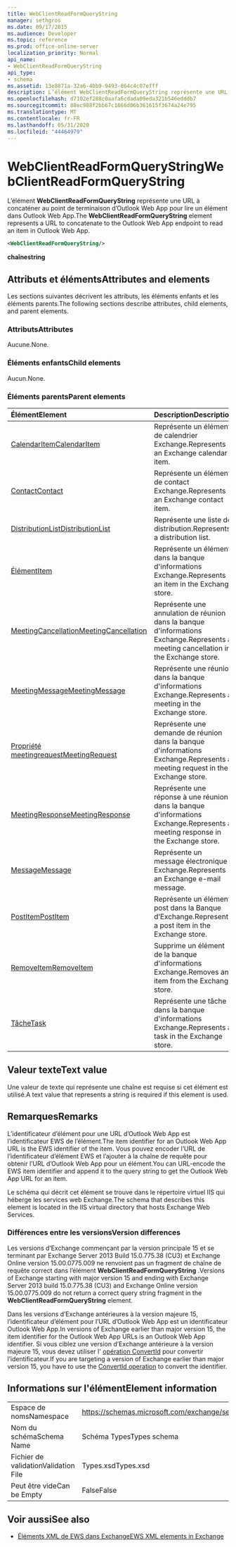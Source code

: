 ```yaml
---
title: WebClientReadFormQueryString
manager: sethgros
ms.date: 09/17/2015
ms.audience: Developer
ms.topic: reference
ms.prod: office-online-server
localization_priority: Normal
api_name:
- WebClientReadFormQueryString
api_type:
- schema
ms.assetid: 13e8871a-32a6-4bb9-9493-864c4c07efff
description: L’élément WebClientReadFormQueryString représente une URL à concaténer au point de terminaison d’Outlook Web App pour lire un élément dans Outlook Web App.
ms.openlocfilehash: d7102ef288c0aafa6cdada09eda321b546edddb7
ms.sourcegitcommit: 88ec988f2bb67c1866d06b361615f3674a24e795
ms.translationtype: MT
ms.contentlocale: fr-FR
ms.lasthandoff: 05/31/2020
ms.locfileid: "44464979"
---
```

# <a name="webclientreadformquerystring"></a><span data-ttu-id="e99e3-103">WebClientReadFormQueryString</span><span class="sxs-lookup"><span data-stu-id="e99e3-103">WebClientReadFormQueryString</span></span>

<span data-ttu-id="e99e3-104">L’élément **WebClientReadFormQueryString** représente une URL à concaténer au point de terminaison d’Outlook Web App pour lire un élément dans Outlook Web App.</span><span class="sxs-lookup"><span data-stu-id="e99e3-104">The **WebClientReadFormQueryString** element represents a URL to concatenate to the Outlook Web App endpoint to read an item in Outlook Web App.</span></span> 
  
```XML
<WebClientReadFormQueryString/>
```

 <span data-ttu-id="e99e3-105">**chaîne**</span><span class="sxs-lookup"><span data-stu-id="e99e3-105">**string**</span></span>
## <a name="attributes-and-elements"></a><span data-ttu-id="e99e3-106">Attributs et éléments</span><span class="sxs-lookup"><span data-stu-id="e99e3-106">Attributes and elements</span></span>

<span data-ttu-id="e99e3-107">Les sections suivantes décrivent les attributs, les éléments enfants et les éléments parents.</span><span class="sxs-lookup"><span data-stu-id="e99e3-107">The following sections describe attributes, child elements, and parent elements.</span></span>
  
### <a name="attributes"></a><span data-ttu-id="e99e3-108">Attributs</span><span class="sxs-lookup"><span data-stu-id="e99e3-108">Attributes</span></span>

<span data-ttu-id="e99e3-109">Aucune.</span><span class="sxs-lookup"><span data-stu-id="e99e3-109">None.</span></span>
  
### <a name="child-elements"></a><span data-ttu-id="e99e3-110">Éléments enfants</span><span class="sxs-lookup"><span data-stu-id="e99e3-110">Child elements</span></span>

<span data-ttu-id="e99e3-111">Aucun.</span><span class="sxs-lookup"><span data-stu-id="e99e3-111">None.</span></span>
  
### <a name="parent-elements"></a><span data-ttu-id="e99e3-112">Éléments parents</span><span class="sxs-lookup"><span data-stu-id="e99e3-112">Parent elements</span></span>

|<span data-ttu-id="e99e3-113">**Élément**</span><span class="sxs-lookup"><span data-stu-id="e99e3-113">**Element**</span></span>|<span data-ttu-id="e99e3-114">**Description**</span><span class="sxs-lookup"><span data-stu-id="e99e3-114">**Description**</span></span>|
|:-----|:-----|
|[<span data-ttu-id="e99e3-115">CalendarItem</span><span class="sxs-lookup"><span data-stu-id="e99e3-115">CalendarItem</span></span>](calendaritem.md) <br/> |<span data-ttu-id="e99e3-116">Représente un élément de calendrier Exchange.</span><span class="sxs-lookup"><span data-stu-id="e99e3-116">Represents an Exchange calendar item.</span></span>  <br/> |
|[<span data-ttu-id="e99e3-117">Contact</span><span class="sxs-lookup"><span data-stu-id="e99e3-117">Contact</span></span>](contact.md) <br/> |<span data-ttu-id="e99e3-118">Représente un élément de contact Exchange.</span><span class="sxs-lookup"><span data-stu-id="e99e3-118">Represents an Exchange contact item.</span></span>  <br/> |
|[<span data-ttu-id="e99e3-119">DistributionList</span><span class="sxs-lookup"><span data-stu-id="e99e3-119">DistributionList</span></span>](distributionlist.md) <br/> |<span data-ttu-id="e99e3-120">Représente une liste de distribution.</span><span class="sxs-lookup"><span data-stu-id="e99e3-120">Represents a distribution list.</span></span>  <br/> |
|[<span data-ttu-id="e99e3-121">Élément</span><span class="sxs-lookup"><span data-stu-id="e99e3-121">Item</span></span>](item.md) <br/> |<span data-ttu-id="e99e3-122">Représente un élément dans la banque d'informations Exchange.</span><span class="sxs-lookup"><span data-stu-id="e99e3-122">Represents an item in the Exchange store.</span></span>  <br/> |
|[<span data-ttu-id="e99e3-123">MeetingCancellation</span><span class="sxs-lookup"><span data-stu-id="e99e3-123">MeetingCancellation</span></span>](meetingcancellation.md) <br/> |<span data-ttu-id="e99e3-124">Représente une annulation de réunion dans la banque d'informations Exchange.</span><span class="sxs-lookup"><span data-stu-id="e99e3-124">Represents a meeting cancellation in the Exchange store.</span></span>  <br/> |
|[<span data-ttu-id="e99e3-125">MeetingMessage</span><span class="sxs-lookup"><span data-stu-id="e99e3-125">MeetingMessage</span></span>](meetingmessage.md) <br/> |<span data-ttu-id="e99e3-126">Représente une réunion dans la banque d'informations Exchange.</span><span class="sxs-lookup"><span data-stu-id="e99e3-126">Represents a meeting in the Exchange store.</span></span>  <br/> |
|[<span data-ttu-id="e99e3-127">Propriété meetingrequest</span><span class="sxs-lookup"><span data-stu-id="e99e3-127">MeetingRequest</span></span>](meetingrequest.md) <br/> |<span data-ttu-id="e99e3-128">Représente une demande de réunion dans la banque d'informations Exchange.</span><span class="sxs-lookup"><span data-stu-id="e99e3-128">Represents a meeting request in the Exchange store.</span></span>  <br/> |
|[<span data-ttu-id="e99e3-129">MeetingResponse</span><span class="sxs-lookup"><span data-stu-id="e99e3-129">MeetingResponse</span></span>](meetingresponse.md) <br/> |<span data-ttu-id="e99e3-130">Représente une réponse à une réunion dans la banque d'informations Exchange.</span><span class="sxs-lookup"><span data-stu-id="e99e3-130">Represents a meeting response in the Exchange store.</span></span>  <br/> |
|[<span data-ttu-id="e99e3-131">Message</span><span class="sxs-lookup"><span data-stu-id="e99e3-131">Message</span></span>](message-ex15websvcsotherref.md) <br/> |<span data-ttu-id="e99e3-132">Représente un message électronique Exchange.</span><span class="sxs-lookup"><span data-stu-id="e99e3-132">Represents an Exchange e-mail message.</span></span>  <br/> |
|[<span data-ttu-id="e99e3-133">PostItem</span><span class="sxs-lookup"><span data-stu-id="e99e3-133">PostItem</span></span>](postitem.md) <br/> |<span data-ttu-id="e99e3-134">Représente un élément post dans la Banque d’Exchange.</span><span class="sxs-lookup"><span data-stu-id="e99e3-134">Represents a post item in the Exchange store.</span></span>  <br/> |
|[<span data-ttu-id="e99e3-135">RemoveItem</span><span class="sxs-lookup"><span data-stu-id="e99e3-135">RemoveItem</span></span>](removeitem.md) <br/> |<span data-ttu-id="e99e3-136">Supprime un élément de la banque d'informations Exchange.</span><span class="sxs-lookup"><span data-stu-id="e99e3-136">Removes an item from the Exchange store.</span></span>  <br/> |
|[<span data-ttu-id="e99e3-137">Tâche</span><span class="sxs-lookup"><span data-stu-id="e99e3-137">Task</span></span>](task.md) <br/> |<span data-ttu-id="e99e3-138">Représente une tâche dans la banque d'informations Exchange.</span><span class="sxs-lookup"><span data-stu-id="e99e3-138">Represents a task in the Exchange store.</span></span>  <br/> |
   
## <a name="text-value"></a><span data-ttu-id="e99e3-139">Valeur texte</span><span class="sxs-lookup"><span data-stu-id="e99e3-139">Text value</span></span>

<span data-ttu-id="e99e3-140">Une valeur de texte qui représente une chaîne est requise si cet élément est utilisé.</span><span class="sxs-lookup"><span data-stu-id="e99e3-140">A text value that represents a string is required if this element is used.</span></span>
  
## <a name="remarks"></a><span data-ttu-id="e99e3-141">Remarques</span><span class="sxs-lookup"><span data-stu-id="e99e3-141">Remarks</span></span>

<span data-ttu-id="e99e3-142">L’identificateur d’élément pour une URL d’Outlook Web App est l’identificateur EWS de l’élément.</span><span class="sxs-lookup"><span data-stu-id="e99e3-142">The item identifier for an Outlook Web App URL is the EWS identifier of the item.</span></span> <span data-ttu-id="e99e3-143">Vous pouvez encoder l’URL de l’identificateur d’élément EWS et l’ajouter à la chaîne de requête pour obtenir l’URL d’Outlook Web App pour un élément.</span><span class="sxs-lookup"><span data-stu-id="e99e3-143">You can URL-encode the EWS item identifier and append it to the query string to get the Outlook Web App URL for an item.</span></span>
  
<span data-ttu-id="e99e3-144">Le schéma qui décrit cet élément se trouve dans le répertoire virtuel IIS qui héberge les services web Exchange.</span><span class="sxs-lookup"><span data-stu-id="e99e3-144">The schema that describes this element is located in the IIS virtual directory that hosts Exchange Web Services.</span></span>
  
### <a name="version-differences"></a><span data-ttu-id="e99e3-145">Différences entre les versions</span><span class="sxs-lookup"><span data-stu-id="e99e3-145">Version differences</span></span>

<span data-ttu-id="e99e3-146">Les versions d’Exchange commençant par la version principale 15 et se terminant par Exchange Server 2013 Build 15.0.775.38 (CU3) et Exchange Online version 15.00.0775.009 ne renvoient pas un fragment de chaîne de requête correct dans l’élément **WebClientReadFormQueryString** .</span><span class="sxs-lookup"><span data-stu-id="e99e3-146">Versions of Exchange starting with major version 15 and ending with Exchange Server 2013 build 15.0.775.38 (CU3) and Exchange Online version 15.00.0775.009 do not return a correct query string fragment in the **WebClientReadFormQueryString** element.</span></span> 
  
<span data-ttu-id="e99e3-147">Dans les versions d’Exchange antérieures à la version majeure 15, l’identificateur d’élément pour l’URL d’Outlook Web App est un identificateur Outlook Web App.</span><span class="sxs-lookup"><span data-stu-id="e99e3-147">In versions of Exchange earlier than major version 15, the item identifier for the Outlook Web App URLs is an Outlook Web App identifier.</span></span> <span data-ttu-id="e99e3-148">Si vous ciblez une version d’Exchange antérieure à la version majeure 15, vous devez utiliser l' [opération ConvertId](convertid-operation.md) pour convertir l’identificateur.</span><span class="sxs-lookup"><span data-stu-id="e99e3-148">If you are targeting a version of Exchange earlier than major version 15, you have to use the [ConvertId operation](convertid-operation.md) to convert the identifier.</span></span> 
  
## <a name="element-information"></a><span data-ttu-id="e99e3-149">Informations sur l'élément</span><span class="sxs-lookup"><span data-stu-id="e99e3-149">Element information</span></span>

|||
|:-----|:-----|
|<span data-ttu-id="e99e3-150">Espace de noms</span><span class="sxs-lookup"><span data-stu-id="e99e3-150">Namespace</span></span>  <br/> |https://schemas.microsoft.com/exchange/services/2006/types  <br/> |
|<span data-ttu-id="e99e3-151">Nom du schéma</span><span class="sxs-lookup"><span data-stu-id="e99e3-151">Schema Name</span></span>  <br/> |<span data-ttu-id="e99e3-152">Schéma Types</span><span class="sxs-lookup"><span data-stu-id="e99e3-152">Types schema</span></span>  <br/> |
|<span data-ttu-id="e99e3-153">Fichier de validation</span><span class="sxs-lookup"><span data-stu-id="e99e3-153">Validation File</span></span>  <br/> |<span data-ttu-id="e99e3-154">Types.xsd</span><span class="sxs-lookup"><span data-stu-id="e99e3-154">Types.xsd</span></span>  <br/> |
|<span data-ttu-id="e99e3-155">Peut être vide</span><span class="sxs-lookup"><span data-stu-id="e99e3-155">Can be Empty</span></span>  <br/> |<span data-ttu-id="e99e3-156">False</span><span class="sxs-lookup"><span data-stu-id="e99e3-156">False</span></span>  <br/> |
   
## <a name="see-also"></a><span data-ttu-id="e99e3-157">Voir aussi</span><span class="sxs-lookup"><span data-stu-id="e99e3-157">See also</span></span>



- [<span data-ttu-id="e99e3-158">Éléments XML de EWS dans Exchange</span><span class="sxs-lookup"><span data-stu-id="e99e3-158">EWS XML elements in Exchange</span></span>](ews-xml-elements-in-exchange.md)

